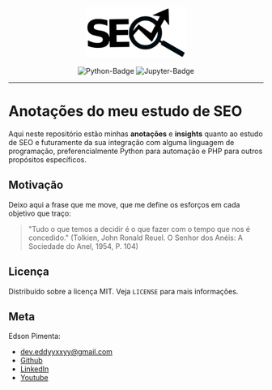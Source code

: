 <p align="center">
  <img width=200 src="logo.png">
</p>
<div align="center">
    <img src =
    "https://img.shields.io/badge/python-3670A0?style=for-the-badge&logo=python&logoColor=ffdd54"
    alt="Python-Badge">
    <img src =
    "https://img.shields.io/badge/jupyter-%23FA0F00.svg?style=for-the-badge&logo=jupyter&logoColor=white"
    alt="Jupyter-Badge">
</div>

---

# Anotações do meu estudo de SEO

Aqui neste repositório estão minhas **anotações** e
**insights** quanto ao estudo de SEO e futuramente da
sua integração com alguma linguagem de programação,
preferencialmente Python para automação e PHP para
outros propósitos específicos.

## Motivação

Deixo aqui a frase que me move, que me define os esforços em cada objetivo que traço:

> "Tudo o que temos a decidir é o que fazer com o tempo que nos é concedido."
> (Tolkien, John Ronald Reuel. O Senhor dos Anéis: A Sociedade do Anel, 1954, P. 104)

## Licença

Distribuído sobre a licença MIT. Veja `LICENSE` para mais informações.

## Meta

Edson Pimenta:
- dev.eddyyxxyy@gmail.com
- [Github](https://github.com/eddyyxxyy)
- [LinkedIn](https://www.linkedin.com/in/eeddyyxxyy/)
- [Youtube](https://www.youtube.com/channel/UCIISJihJOYOBj-4oZhW3pSw)
